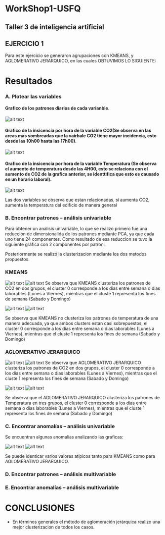 # WorkShop1-USFQ
## Taller 3 de inteligencia artificial
## EJERCICIO 1

Para este ejercicio se generaron agrupaciones con KMEANS, y AGLOMERATIVO JERARQUICO, en las cuales OBTUVIMOS LO SIGUIENTE:

# Resultados

### A. Plotear las variables
#### Grafico de los patrones diarios de cada varianble.
![alt text](images/image.png)
#### Grafico de la insicencia por hora de la variable CO2(Se observa en las areas mas sombreadas que la vairbale CO2 tiene mayor incidencia, esto desde las 10h00 hasta las 17h00).
![alt text](images/image2.png)
#### Grafico de la insicencia por hora de la variable Temperatura (Se observa el aumento de temperatura desde las 4H00, esto se relaciona con el aumento de CO2 de la grafica anterior, se identtifica que esto es causado en un horario laboral).
![alt text](images/image3.png)


Las dos variables se observa que estan relacionadas, si aumenta CO2, aumenta la temperatura del edificio de manera general

### B. Encontrar patrones – análisis univariable

Para obtener un analisis univariable, lo que se realizo primero fue una reducción de dimensionalida de los patrones mediante PCA, ya que cada uno tiene 24 componentes. Como resultado de esa reduccion se tuvo la siguiente gráfica con 2 componentes por patrón:

Posteriormente se realizó la clusterizacion mediante los dos metodos propuestos.
### KMEANS
![alt text](graph_uni/co2_kmeans.png)
![alt text](graph_uni/co2_kmeans_1.png)
Se observa que KMEANS clusteriza los patrones de CO2 en dos grupos, el cluster 0 corresponde a los dias entre semana o dias laborables (Lunes a Viernes), mientras que el cluste 1 representa los fines de semana (Sabado y Domingo)

![alt text](graph_uni/temp_kmeans.png)
![alt text](graph_uni/temp_kmeans_1.png)

Se observa que KMEANS no clusteriza los patrones de temperatura de una manera adecuada, ya que ambos clusters estan casi sobrepuestos, el cluster 0 corresponde a los dias entre semana o dias laborables (Lunes a Viernes), mientras que el cluste 1 representa los fines de semana (Sabado y Domingo)

### AGLOMERATIVO JERARQUICO
![alt text](graph_uni/co2_aj.png)
![alt text](graph_uni/co2_aj_1.png)
Se observa que AGLOMERATIVO JERARQUICO clusteriza los patrones de CO2 en dos grupos, el cluster 0 corresponde a los dias entre semana o dias laborables (Lunes a Viernes), mientras que el cluste 1 representa los fines de semana (Sabado y Domingo)

![alt text](graph_uni/temp_aj.png)
![alt text](graph_uni/temp_aj_1.png)

Se observa que el AGLOMERATIVO JERARQUICO clusteriza los patrones de Temperatura en tres grupos, el cluster 0 corresponde a los dias entre semana o dias laborables (Lunes a Viernes), mientras que el cluste 1 representa los fines de semana (Sabado y Domingo)

### C. Encontrar anomalías – análisis univariable
Se encuentran algunas anomalias analizando las graficas:

![alt text](graph_uni/anomaliaCO2.png)
![alt text](graph_uni/anomaliaTEMP.png)

Se puede identicar varios valores atípicos tanto para KMEANS como para AGLOMERATIVO JERARQUICO.

### D. Encontrar patrones – análisis multivariable
### E. Encontrar anomalías – análisis multivariable

# CONCLUSIONES
- En términos generales el método de aglomeración jerárquica realizo una mejor clusterizacion de todos los casos.